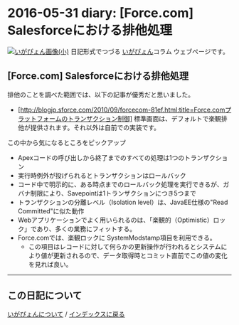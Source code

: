 2016-05-31 diary: [Force.com] Salesforceにおける排他処理
=====================================================================================================
[![いがぴょん画像(小)](https://igapyon.github.io/diary/images/iga200306s.jpg "いがぴょん")](https://igapyon.github.io/diary/memo/memoigapyon.html) 日記形式でつづる [いがぴょん](https://igapyon.github.io/diary/memo/memoigapyon.html)コラム ウェブページです。

## [Force.com] Salesforceにおける排他処理

排他のことを調べた範囲では、以下の記事が優秀だと思いました。

* [http://blogjp.sforce.com/2010/09/forcecom-81ef.html:title=Force.comプラットフォームのトランザクション制御]
標準画面は、デフォルトで楽観排他が提供されます。それ以外は自前での実装です。

この中から気になるところをピックアップ

* Apexコードの呼び出しから終了までのすべての処理は1つのトランザクション
* 実行時例外が投げられるとトランザクションはロールバック
* コード中で明示的に、ある時点までのロールバック処理を実行できるが、ガバナ制限により、Savepointは1トランザクションにつき5つまで
* トランザクションの分離レベル（Isolation level）は、JavaEE仕様の"Read Committed"に似た動作
* Webアプリケーションでよく用いられるのは、「楽観的（Optimistic）ロック」であり、多くの業務にフィットする。
* Force.comでは、楽観ロックに SystemModstamp項目を利用できる。
  * この項目はレコードに対して何らかの更新操作が行われるとシステムにより値が更新されるので、データ取得時とコミット直前でこの値の変化を見れば良い。



----------------------------------------------------------------------------------------------------

## この日記について
[いがぴょんについて](http://www.igapyon.jp/igapyon/diary/memo/memoigapyon.html) / [インデックスに戻る](https://igapyon.github.io/diary/idxall.html)
